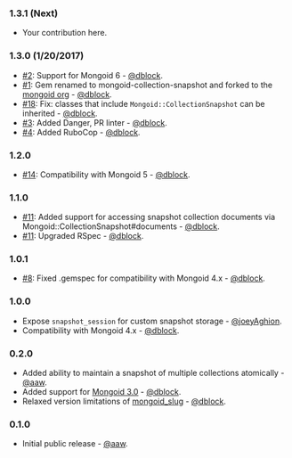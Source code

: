 ### 1.3.1 (Next)

* Your contribution here.

### 1.3.0 (1/20/2017)

* [#2](https://github.com/mongoid/mongoid-collection-snapshot/pull/2): Support for Mongoid 6 - [@dblock](https://github.com/dblock).
* [#1](https://github.com/mongoid/mongoid-collection-snapshot/pull/1): Gem renamed to mongoid-collection-snapshot and forked to the [mongoid org](https://github.com/mongoid) - [@dblock](https://github.com/dblock).
* [#18](https://github.com/aaw/mongoid_collection_snapshot/pull/18): Fix: classes that include `Mongoid::CollectionSnapshot` can be inherited - [@dblock](https://github.com/dblock).
* [#3](https://github.com/mongoid/mongoid-collection-snapshot/pull/3): Added Danger, PR linter - [@dblock](https://github.com/dblock).
* [#4](https://github.com/mongoid/mongoid-collection-snapshot/pull/4): Added RuboCop - [@dblock](https://github.com/dblock).

### 1.2.0

* [#14](https://github.com/aaw/mongoid_collection_snapshot/pull/14): Compatibility with Mongoid 5 - [@dblock](https://github.com/dblock).

### 1.1.0

* [#11](https://github.com/aaw/mongoid_collection_snapshot/pull/10): Added support for accessing snapshot collection documents via Mongoid::CollectionSnapshot#documents - [@dblock](https://github.com/dblock).
* [#11](https://github.com/aaw/mongoid_collection_snapshot/pull/11): Upgraded RSpec - [@dblock](https://github.com/dblock).

### 1.0.1

* [#8](https://github.com/aaw/mongoid_collection_snapshot/pull/8): Fixed .gemspec for compatibility with Mongoid 4.x - [@dblock](https://github.com/dblock).

### 1.0.0

* Expose `snapshot_session` for custom snapshot storage - [@joeyAghion](https://github.com/joeyAghion).
* Compatibility with Mongoid 4.x - [@dblock](https://github.com/dblock).

### 0.2.0

* Added ability to maintain a snapshot of multiple collections atomically - [@aaw](https://github.com/aaw).
* Added support for [Mongoid 3.0](https://github.com/mongoid/mongoid) - [@dblock](https://github.com/dblock).
* Relaxed version limitations of [mongoid_slug](https://github.com/digitalplaywright/mongoid-slug) - [@dblock](https://github.com/dblock).

### 0.1.0

* Initial public release - [@aaw](https://github.com/aaw).
